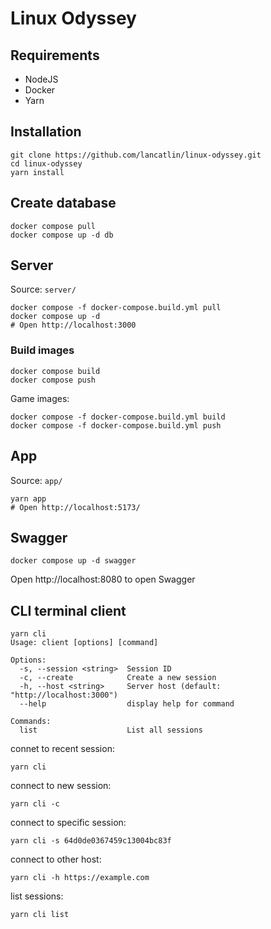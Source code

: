 # Linux Odyssey

## Requirements

- NodeJS
- Docker
- Yarn

## Installation

```
git clone https://github.com/lancatlin/linux-odyssey.git
cd linux-odyssey
yarn install
```

## Create database

```
docker compose pull
docker compose up -d db
```

## Server

Source: `server/`

```
docker compose -f docker-compose.build.yml pull
docker compose up -d
# Open http://localhost:3000
```

### Build images

    docker compose build
    docker compose push

Game images:

```
docker compose -f docker-compose.build.yml build
docker compose -f docker-compose.build.yml push
```

## App

Source: `app/`

```
yarn app
# Open http://localhost:5173/
```

## Swagger

```
docker compose up -d swagger
```

Open http://localhost:8080 to open Swagger

## CLI terminal client

```
yarn cli
Usage: client [options] [command]

Options:
  -s, --session <string>  Session ID
  -c, --create            Create a new session
  -h, --host <string>     Server host (default: "http://localhost:3000")
  --help                  display help for command

Commands:
  list                    List all sessions
```

connet to recent session:

    yarn cli

connect to new session:

    yarn cli -c

connect to specific session:

    yarn cli -s 64d0de0367459c13004bc83f

connect to other host:

    yarn cli -h https://example.com

list sessions:

    yarn cli list
